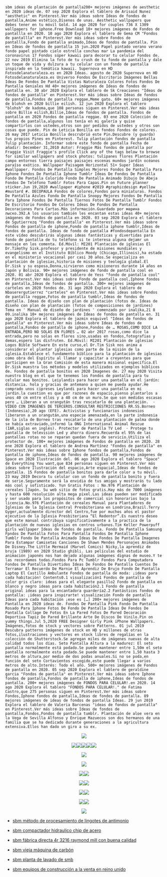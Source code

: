 
```
sbm ideas de plantación de pantalla200+ mejores imágenes de aesthetic en 2020 ideas de. 07 sep 2020 Explora el tablero de Arisaid Nunez "aesthetic" en Pinterest.Ver más ideas sobre Ideas de fondos de pantalla,Anime estético,Disenos de unas. Aesthetic wallpapers que debes tener en tu móvil Gold. 14 ago 2020 for couples 736 X 1309 wallpapers for iphone.Free Download 10+ mejores imágenes de Fondos de pantallla en 2020. 10 ago 2020 Explora el tablero de Gema CM "Fondos de pantallla" en Pinterest.Ver más ideas sobre Fondos de pantallla,Fondo de pantalla animado,Ideas de fondos de pantalla. Pin en Ideas de fondos de pantalla 15 jun.2020 Papel pintado verano verano fondo papel pintado cielo estrella conchas mar La pandemia del coronavirus 17 Fondos súper kawaii para decorar tu celular Fondos de. 22 nov 2019 Elimina la foto de tu crush de tu fondo de pantalla y dale un toque de vida y dulzura a tu celular con un fondo de pantalla inspirado en la temática kawaii. Supernova en HD Fotosdelanaturaleza.es en 2020 Ideas. agosto de 2020 Supernova en HD Fotosdelanaturaleza.es Universo Fondos De Escritorio Imágenes Bellas Ideas De Fondos De Pantalla Vistas Naturaleza Colores Fotos Fondos De Pantalla Geniales Hd 40+ mejores imágenes de Ideas de fondos de pantalla en. 30 abr 2020 Explora el tablero de Sk Creaciones "Ideas de fondos de pantalla" en Pinterest.Ver más ideas sobre Ideas de fondos de pantalla,Fondos de pantalla reggae,Meme gato. 60+ mejores imágenes de blohsh en 2020 billie eilish. 12 jun 2020 Explora el tablero "blohsh" de kadoma,que 108 personas siguen en Pinterest.Ver más ideas sobre Billie eilish,Billie,Ideas de fondos de pantalla. Fondos de pantalla en 2020 Fondos de pantalla reggae. 03 ene 2020 Colección de fondos de pantalla,algunos los tenía en mi galería y quise compartirlos con ustedes,otros son por pedidos de ustedes y otros son cosas que puede. Pin de Leticia Bonilla en fondos Fondos de colores. 26 may 2017 Leticia Bonilla descrubrió este Pin.Descubre (y guarda) tus propios Pines en Pinterest. Tulip plantación fondos de pantalla Tulip plantación. Informar sobre este fondo de pantalla Fecha de añadir: December 31,2010 Autor: Fraggie Más fondos de pantalla por Fraggie Visit Fraggie's profile Click any of the tags below to browse for similar wallpapers and stock photos: tulipanes flores Plantación campo entornos tierra paisajes paisajes escenas mundos jardín océanos paraíso exótico. Wallpaper Paisagem Horizontal 51+ Super Ideas #wallpaper. Fondos De Pantalla Simples Mejores Fondos De Pantalla Para Iphone Fondos De Pantalla Iphone Tumblr Ideas De Fondos De Pantalla Fondo De Pantalla Colorido Fondo De Pantalla Animado Dibujo De Abeja Fondos De Teléfono Tumblr Fotos Para Capas.Pin on Future planner sticker.Jun 19,2020 #wallpaper #iphone #2019 #graphicdesign #yellow #mustard #. DECOPAULA Fondos de colores,Fondos para miniaturas. Fondos De Pantalla Azules Fondo De Pantalla Snoopy Mejores Fondos De Pantalla Para Iphone Fondos De Pantalla Tiernos Fotos De Pantalla Tumblr Fondos De Escritorio Fondos De Colores Ideas De Fondos De Pantalla Decoraciones Para Cartas.Más información.Guardado por марина лыско.392.A los usuarios también les encantan estas ideas 40+ mejores imágenes de Fondos de pantalla en 2020. 03 sep 2020 Explora el tablero de Sgutierrezq "Fondos de pantalla" en Pinterest.Ver más ideas sobre Fondos de pantalla de iphone,Fondo de pantalla iphone tumblr,Ideas de fondos de pantalla. Ideas de fondo de pantalla #fondosdepantalla En este vídeo descubrirás algunas ideas fantásticas y divertidas para fondo de pantalla de tu teléfono si te interesa alguna dejamr un mensaje en los comenta. Ed.Móvil: MI201 Plantación de iglesias El Dr.Timothy Sisk.profesor y presidente de misiones mundiales y evangelismo en el Instituto Bíblico Moody (Chicago,Illinois),ha estado en el ministerio vocacional por casi 30 años.Se especializa en plantación de iglesias,historia de misiones y teología global.El Dr.Sisk y su esposa,Donna,sirvieron como misioneros durante 14 años en Japón y Bolivia. 90+ mejores imágenes de fondo de pantalla cool en 2020. 01 abr 2020 Explora el tablero de Yess "fondo de pantalla cool" en Pinterest.Ver más ideas sobre Fondo de pantalla cool,Iphone fondos de pantalla,Ideas de fondos de pantalla. 300+ mejores imágenes de carteles en 2020 fondos de. 31 ago 2020 Explora el tablero de Nbaserergutierrez "carteles" en Pinterest.Ver más ideas sobre Fondos de pantalla reggae,Fotos de pantalla tumblr,Ideas de fondos de pantalla. Ideas de diseño con plan de plantación (fotos de. Ideas de diseño con plan de plantación (fotos de composiciones de jardines) Tema en ' Manual de diseño de jardines ' comenzado por inalika,21 8 09.inalika 10+ mejores imágenes de Ideas de fondos de pantalla en. 31 ago 2020 Explora el tablero de jazmin esquivel "Ideas de fondos de pantalla" en Pinterest.Ver más ideas sobre Ideas de fondos de pantalla,Fondos de pantalla de iphone,Fondos de … ROSAS,COMO DICE LA ENTRADA,PERO NO SOLAS EN FLORES … 02 abr 2017 rosas,como dice la entrada,pero no solas en flores sino,usadas en fondos,fotografias y demas,espero las disfruten. Ed.Móvil: MI201 Plantación de iglesias Logos Bible Software En este curso,el Dr.Tim Sisk nos anima a considerar el plantar iglesias como parte de la misión de la iglesia.Establece el fundamento bíblico para la plantación de iglesias como obra del Espíritu al llamar y capacitar a creyentes para que participen en la Gran Comisión de esta manera misional específica.El Dr.Sisk muestra los métodos y modelos utilizados en ejemplos bíblicos de. Fondos de pantalla bonitos en 2020 Imagenes de. 27 may 2020 Visita nuestro blog en el que te tenemos los Fondos de pantalla para tu celular mas bonitos. Leiylandis para hacer una pantalla en el jardín: distancia. hola y gracias de antemano a quien me pueda ayudar.He comprado unos cipreses Leylandi para hacer una pantalla en mi jardin.la cuestion es que por razones de espacio,pienso plantarlos a unos 40 cm entre ellos y a 40 cm de un muro.Se que son medidas escasas pero … Liberan a un orangután tras rescatarlo de una plantación.  · VÍDEO CON IMÁGENES DE TERCEROS.CONSULTAR RESTRICCIONES RR.SS.Borneo (Indonesia),20 ago (EFE). Activistas y funcionarios indonesios liberaron a un orangután,una especie amenazada,en la parte indonesia de la isla de Borneo tras rescatarlo de una plantación de palma donde se había extraviado,informó la ONG International Animal Rescue (IAR,siglas en inglés). Protector de Pantalla TV Led  · Protege tu pantalla de televisión Led y ahorra dinero.Recuerda el 95% de las pantallas rotas no se reparan quedan fuera de servicio.Utiliza el protector de. 100+ mejores imágenes de Fondos de pantalla en 2020. 28 ene 2020 Explora el tablero de Andrea Martínez "Fondos de pantalla" en Pinterest.Ver más ideas sobre Iphone fondos de pantalla,Fondos de pantalla de iphone,Ideas de fondos de pantalla. 90 mejores imágenes de Space en 2020 Ilustración del. 06 ago 2020 Explora el tablero "Space" de Everything You want,que 834 personas siguen en Pinterest.Ver más ideas sobre Ilustración del espacio,Arte espacial,Ideas de fondos de pantalla. 15 Fondos de pantalla bonitos para darle color a tu móvil. 23 may 2019 Decora tu celular con un fondo de pantalla bonito y fuera de serie.Seguramente será la envidia de tus amigas y mostrarás tu lado más cool y sofisticado. Yun Gratis Fotos : No.976 Plantación de cereales [Japón. Su web sitio de fotos gratis.Hay más de 7000 imágenes y hasta 600 resolución alta mega pixel.Las ideas pueden ser modificado y ser usado para los propósitos de comercial sin honorarios bajo la licencia.No.976 Plantación de cereales Manual para Plantadores de Iglesias de la Iglesia Central Presbiteriana en Londrina,Brazil.Terry Gyger,actualmente director del Centro,fue por muchos años el pastor ejecutivo de la Iglesia Presbiteriana “El Redentor”.Es nuestro deseo que este manual contribuya significativamente a la practica de la plantación de nuevas iglesias en centros urbanos.Tim Keller Powerpuff girls wallpaper Ideas de fondos de pantalla. Fondo De Pantalla Samsung Fpndos De Pantalla Fotos Para Pantalla Fondos De Pantalla Iphone Tumblr Fondo De Pantalla Animado Ideas De Fondos De Pantalla Imagenes Para Estampar Camisetas Canciones De Shawn Mendes Personajes Animados De Disney.The Little Mermaid (Marvel Comics) Nicky,la aprendiz de bruja (1989) en 2020 Studio ghibli. Las películas del estudio de animación japonés nos han dejado algunas imágenes dignas de museo.Y te las recordamos todas.Fondos Para Pc Tumblr Fondos Para Computadora Fondos De Pantalla Divertidos Ideas De Fondos De Pantalla Cuentos De Terramar El Recuerdo De Marnie El Aprendiz De Brujo Fondo De Pantalla Laptop El Castillo Ambulante Fondos de pantalla de moda: ¡ideas para cada habitación! Contents0.1 visualización1 Fondos de pantalla de color gris claro: ideas para el elegante pasillo2 Fondo de pantalla en blanco y negro ideas para cada habitación2.1 Fondo de pantalla original ideas para la encantadora guardería2.2 Fantásticos fondos de pantalla: ¡ideas para inspirarte! visualización Fondo de pantalla Ideas para cada habitación ¡ese es […] 200+ mejores imágenes de Pantalla en 2020 ideas de. Fondos De Pantalla Pink Fondo De Pantalla Rosado Para Iphone Fotos De Fondo De Pantalla Ideas De Fondos De Pantalla Collage De Fotos En La Pared Fotos De Pared Decoración Deportiva Tapiz De Pared Brillante Arte De Discos De Vinilo.Pin on yummy things.Jul 5,2020 FREE Designer Girly Pink iPhone Wallpapers. Imágenes,fotos de stock y vectores sobre Patterns. 01 jul 2019 Descubra patterns imágenes de stock en HD y millones de otras fotos,ilustraciones y vectores en stock libres de regalías en la colección de Shutterstock.Se agregan miles de imágenes nuevas de alta calidad todos los días. Seto Pantalla Altura a la madurez: El seto pantalla normalmente está podado.Se puede mantener entre 1,50m el seto pantalla normalmente esta podado.Se puede mantener entre 1,50 hasta 3 metros de altura,por medio de dos podas anuales.Si no se poda,en función del seto Cortavientos escogido,este puede llegar a varios metros de alto.Interés: Todo el año. 500+ mejores imágenes de Fondos de pantalla en 2020. 05 sep 2020 Explora el tablero de geraldine garcia "Fondos de pantalla" en Pinterest.Ver más ideas sobre Iphone fondos de pantalla,Fondos de pantalla de iphone,Ideas de fondos de pantalla. 200+ mejores imágenes de FONDOS PARA CELULAR!.en 2020. 14 ago 2020 Explora el tablero "FONDOS PARA CELULAR!." de Fatima Castro,que 275 personas siguen en Pinterest.Ver más ideas sobre Fondos,Iphone fondos de pantalla,Ideas de fondos de pantalla. 89 mejores imágenes de ideas de fondos de pantalla Ideas. 29 jun 2019 Explora el tablero de Valeria Barcenas "ideas de fondos de pantalla" en Pinterest.Ver más ideas sobre Ideas de fondos de pantalla,Fondos,Fondos de pantalla tumblr. Plantación de aloe vera en la Vega de Sevilla Alfonso y Enrique Mazuecos son dos hermanos de una familia que se ha dedicado durante generaciones a la agricultura extensiva.Ellos han dado un giro a su ex. 
```

<div align="center">

<a href="https://es-crusher.shibang-china.com/github&k=sbm+ideas+de+plantaci%C3%B3n+de+pantalla"><img src="https://static.shibang-china.com/es/crusher/logo.jpg"></a>

<a href="https://es-crusher.shibang-china.com/github&k=sbm+ideas+de+plantaci%C3%B3n+de+pantalla"><img src="https://static.shibang-china.com/es/crusher/index.jpg"></a><a href="https://es-crusher.shibang-china.com/material.htmlgithub&k=sbm+ideas+de+plantaci%C3%B3n+de+pantalla"><img src="https://static.shibang-china.com/es/crusher/material.jpg"></a><a href="https://es-crusher.shibang-china.com/application.htmlgithub&k=sbm+ideas+de+plantaci%C3%B3n+de+pantalla"><img src="https://static.shibang-china.com/es/crusher/application.jpg"></a><a href="https://es-crusher.shibang-china.com/aboutus.htmlgithub&k=sbm+ideas+de+plantaci%C3%B3n+de+pantalla"><img src="https://static.shibang-china.com/es/crusher/aboutus.jpg"></a><a href="https://es-crusher.shibang-china.com/contact.htmlgithub&k=sbm+ideas+de+plantaci%C3%B3n+de+pantalla"><img src="https://static.shibang-china.com/es/crusher/contact.jpg"></a>

<a href="https://es-crusher.shibang-china.com/github&k=sbm+ideas+de+plantaci%C3%B3n+de+pantalla"><img src="https://static.shibang-china.com/es/crusher/banner.jpg"></a>

<a href="https://swt.shibang-china.com/github&k=sbm+ideas+de+plantaci%C3%B3n+de+pantalla"><img src="https://static.shibang-china.com/es/crusher/text.jpg"></a>

<a href="https://swt.shibang-china.com/github&k=sbm+ideas+de+plantaci%C3%B3n+de+pantalla"><img src="https://static.shibang-china.com/es/crusher/chat.jpg"></a><a href="https://es-crusher.shibang-china.com/contact.htmlgithub&k=sbm+ideas+de+plantaci%C3%B3n+de+pantalla"><img src="https://static.shibang-china.com/es/crusher/message.jpg"></a>

<a href="https://es-crusher.shibang-china.com/products/pe.htmlgithub&k=sbm+ideas+de+plantaci%C3%B3n+de+pantalla"><img src="https://static.shibang-china.com/es/crusher/pe.jpg"></a><a href="https://es-crusher.shibang-china.com/products/pf.htmlgithub&k=sbm+ideas+de+plantaci%C3%B3n+de+pantalla"><img src="https://static.shibang-china.com/es/crusher/pf.jpg"></a>

<a href="https://es-crusher.shibang-china.com/products/hpt.htmlgithub&k=sbm+ideas+de+plantaci%C3%B3n+de+pantalla"><img src="https://static.shibang-china.com/es/crusher/hpt.jpg"></a><a href="https://es-crusher.shibang-china.com/products/vsi.htmlgithub&k=sbm+ideas+de+plantaci%C3%B3n+de+pantalla"><img src="https://static.shibang-china.com/es/crusher/vsi.jpg"></a>

<a href="https://es-crusher.shibang-china.com/products/klv.htmlgithub&k=sbm+ideas+de+plantaci%C3%B3n+de+pantalla"><img src="https://static.shibang-china.com/es/crusher/klv.jpg"></a><a href="https://es-crusher.shibang-china.com/products/portable.htmlgithub&k=sbm+ideas+de+plantaci%C3%B3n+de+pantalla"><img src="https://static.shibang-china.com/es/crusher/portable.jpg"></a>

<a href="https://swt.shibang-china.com/github&k=sbm+ideas+de+plantaci%C3%B3n+de+pantalla"><img src="https://static.shibang-china.com/es/crusher/case.jpg"></a>

</div>


* [sbm método de procesamiento de lingotes de antimonio](sbm%20m%C3%A9todo%20de%20procesamiento%20de%20lingotes%20de%20antimonio.md)

* [sbm compactador hidraulico chip de acero](sbm%20compactador%20hidraulico%20chip%20de%20acero.md)

* [sbm fábrica directa 4r 3216 raymond mill con buena calidad](sbm%20f%C3%A1brica%20directa%204r%203216%20raymond%20mill%20con%20buena%20calidad.md)

* [sbm vieja máquina de carbón](sbm%20vieja%20m%C3%A1quina%20de%20carb%C3%B3n.md)

* [sbm planta de lavado de smb](sbm%20planta%20de%20lavado%20de%20smb.md)

* [sbm equipos de construcción a la venta en reino unido](sbm%20equipos%20de%20construcci%C3%B3n%20a%20la%20venta%20en%20reino%20unido.md)